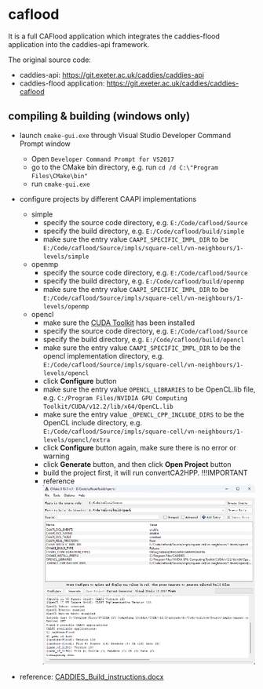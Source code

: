 # caflood

It is a full CAFlood application which integrates the caddies-flood application into the caddies-api framework.

The original source code:

- caddies-api: https://git.exeter.ac.uk/caddies/caddies-api
- caddies-flood application: https://git.exeter.ac.uk/caddies/caddies-caflood

## compiling & building (windows only)

- launch `cmake-gui.exe` through Visual Studio Developer Command Prompt window
  - Open `Developer Command Prompt for VS2017`
  - go to the CMake bin directory, e.g. run `cd /d C:\"Program Files\CMake\bin"`
  - run `cmake-gui.exe`
- configure projects by different CAAPI implementations

  - simple
    - specify the source code directory, e.g. `E:/Code/caflood/Source`
    - specify the build directory, e.g. `E:/Code/caflood/build/simple`
    - make sure the entry value `CAAPI_SPECIFIC_IMPL_DIR` to be `E:/Code/caflood/Source/impls/square-cell/vn-neighbours/1-levels/simple`
  - openmp
    - specify the source code directory, e.g. `E:/Code/caflood/Source`
    - specify the build directory, e.g. `E:/Code/caflood/build/openmp`
    - make sure the entry value `CAAPI_SPECIFIC_IMPL_DIR` to be `E:/Code/caflood/Source/impls/square-cell/vn-neighbours/1-levels/openmp`
  - opencl
    - make sure the [CUDA Toolkit](https://developer.nvidia.com/cuda-downloads) has been installed
    - specify the source code directory, e.g. `E:/Code/caflood/Source`
    - specify the build directory, e.g. `E:/Code/caflood/build/opencl`
    - make sure the entry value `CAAPI_SPECIFIC_IMPL_DIR` to be the opencl implementation directory, e.g. `E:/Code/caflood/Source/impls/square-cell/vn-neighbours/1-levels/opencl`
    - click <b>Configure</b> button
    - make sure the entry value `OPENCL_LIBRARIES` to be OpenCL.lib file, e.g. `C:/Program Files/NVIDIA GPU Computing Toolkit/CUDA/v12.2/lib/x64/OpenCL.lib`
    - make sure the entry value `_OPENCL_CPP_INCLUDE_DIRS` to be the OpenCL include directory, e.g. `E:/Code/caflood/Source/impls/square-cell/vn-neighbours/1-levels/opencl/extra`
    - click <b>Configure</b> button again, make sure there is no error or warning
    - click <b>Generate</b> button, and then click <b>Open Project</b> button
    - build the project first, it will run convertCA2HPP. !!!IMPORTANT
    - reference ![cmake_gui_setting](build-opencl.png)

- reference: [CADDIES_Build_instructions.docx](https://engineering.exeter.ac.uk/media/universityofexeter/emps/research/cws/downloads/caddies/CADDIES_Build_instructions.docx)

